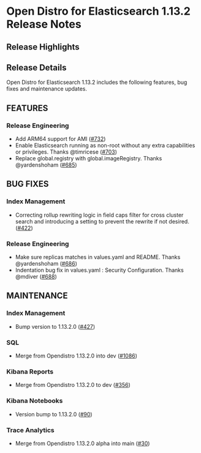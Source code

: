 # Open Distro for Elasticsearch 1.13.2 Release Notes

## Release Highlights

## Release Details
Open Distro for Elasticsearch 1.13.2 includes the following features, bug fixes and maintenance updates.

## FEATURES

### Release Engineering
* Add ARM64 support for AMI ([#732](https://github.com/opendistro-for-elasticsearch/opendistro-build/pull/732))
* Enable Elasticsearch running as non-root without any extra capabilities or privileges. Thanks @timricese ([#703](https://github.com/opendistro-for-elasticsearch/opendistro-build/pull/703))
* Replace global.registry with global.imageRegistry. Thanks @yardenshoham ([#685](https://github.com/opendistro-for-elasticsearch/opendistro-build/pull/685))


## BUG FIXES

### Index Management
* Correcting rollup rewriting logic in field caps filter for cross cluster search and introducing a setting to prevent the rewrite if not desired. ([#422](https://github.com/opendistro-for-elasticsearch/index-management/pull/422))

### Release Engineering
* Make sure replicas matches in values.yaml and README. Thanks @yardenshoham ([#686](https://github.com/opendistro-for-elasticsearch/opendistro-build/pull/686))
* Indentation bug fix in values.yaml : Security Configuration. Thanks @mdiver ([#688](https://github.com/opendistro-for-elasticsearch/opendistro-build/pull/688))


## MAINTENANCE

### Index Management
* Bump version to 1.13.2.0 ([#427](https://github.com/opendistro-for-elasticsearch/index-management/pull/427))

### SQL
* Merge from Opendistro 1.13.2.0 into dev ([#1086](https://github.com/opendistro-for-elasticsearch/sql/pull/1086))

### Kibana Reports
* Merge from Opendistro 1.13.2.0 to dev ([#356](https://github.com/opendistro-for-elasticsearch/kibana-reports/pull/356))

### Kibana Notebooks
* Version bump to 1.13.2.0 ([#90](https://github.com/opendistro-for-elasticsearch/kibana-notebooks/pull/90))

### Trace Analytics
* Merge from Opendistro 1.13.2.0 alpha into main ([#30](https://github.com/opendistro-for-elasticsearch/trace-analytics/pull/30))


